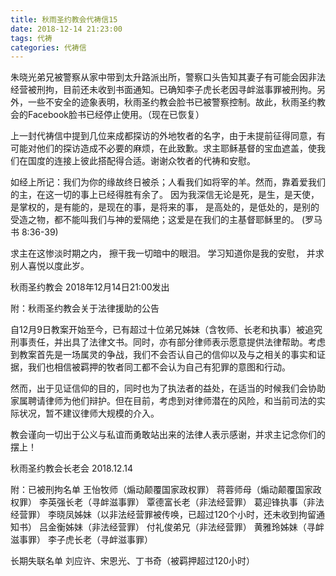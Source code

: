 ```yaml
---
title: 秋雨圣约教会代祷信15
date: 2018-12-14 21:23:00
tags: 代祷
categories: 代祷信
---
```

朱晓光弟兄被警察从家中带到太升路派出所，警察口头告知其妻子有可能会因非法经营被刑拘，目前还未收到书面通知。已确知李子虎长老因寻衅滋事罪被刑拘。另外，一些不安全的迹象表明，秋雨圣约教会脸书已被警察控制。故此，秋雨圣约教会的Facebook脸书已经停止使用。（现在已恢复）

上一封代祷信中提到几位来成都探访的外地牧者的名字，由于未提前征得同意，有可能对他们的探访造成不必要的麻烦，在此致歉。求主耶稣基督的宝血遮盖，使我们在国度的连接上彼此搭配得合适。谢谢众牧者的代祷和安慰。

如经上所记：我们为你的缘故终日被杀；人看我们如将宰的羊。然而，靠着爱我们的主，在这一切的事上已经得胜有余了。 因为我深信无论是死，是生，是天使，是掌权的，是有能的，是现在的事，是将来的事， 是高处的，是低处的，是别的受造之物，都不能叫我们与神的爱隔绝；这爱是在我们的主基督耶稣里的。 (罗马书 8:36-39)

求主在这惨淡时期之内，
擦干我一切暗中的眼泪。
学习知道你是我的安慰，
并求别人喜悦以度此岁。

秋雨圣约教会
2018年12月14日21:00发出

附：秋雨圣约教会关于法律援助的公告

自12月9日教案开始至今，已有超过十位弟兄姊妹（含牧师、长老和执事）被追究刑事责任，并出具了法律文书。同时，亦有部分律师表示愿意提供法律帮助。考虑到教案首先是一场属灵的争战，我们不会否认自己的信仰以及与之相关的事实和证据，我们也相信被羁押的牧者同工都不会认为自己有犯罪的意图和行动。

然而，出于见证信仰的目的，同时也为了执法者的益处，在适当的时候我们会协助家属聘请律师为他们辩护。但在目前，考虑到对律师潜在的风险，和当前司法的实际状况，暂不建议律师大规模的介入。

教会谨向一切出于公义与私谊而勇敢站出来的法律人表示感谢，并求主记念你们的摆上！

秋雨圣约教会长老会
2018.12.14

附：已被刑拘名单
王怡牧师（煽动颠覆国家政权罪）
蒋蓉师母（煽动颠覆国家政权罪）
李英强长老（寻衅滋事罪）
覃德富长老（非法经营罪）
葛迎锋执事（非法经营罪）
李晓凤姊妹（以非法经营罪被传唤，已超过120个小时，还未收到拘留通知书）
吕金衡姊妹（非法经营罪）
付礼俊弟兄（非法经营罪）
黄雅玲姊妹（寻衅滋事罪）
李子虎长老（寻衅滋事罪）

长期失联名单
刘应许、宋恩光、丁书奇（被羁押超过120小时）